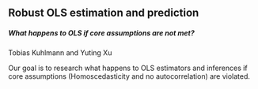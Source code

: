 ## Robust OLS estimation and prediction
##### What happens to OLS if core assumptions are not met?

Tobias Kuhlmann and Yuting Xu

Our goal is to research what happens to OLS estimators and inferences if core assumptions (Homoscedasticity and no autocorrelation) are violated. 
